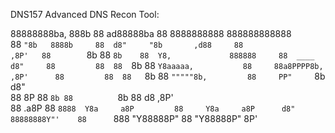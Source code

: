 DNS157 Advanced DNS Recon Tool:

88888888ba,    888b      88   ad88888ba          88     8888888888      888888888888  
88      `"8b   8888b     88  d8"     "8b       ,d88     88                      ,8P'  
88        `8b  88 `8b    88  Y8,             888888     88  ____               d8"    
88         88  88  `8b   88  `Y8aaaaa,           88     88a8PPPP8b,          ,8P'     
88         88  88   `8b  88    `"""""8b,         88     PP"     `8b         d8"       
88         8P  88    `8b 88          `8b         88              d8       ,8P'        
88      .a8P   88     `8888  Y8a     a8P         88     Y8a     a8P      d8"          
88888888Y"'    88      `888   "Y88888P"          88      "Y88888P"      8P'           


                                                                                      
